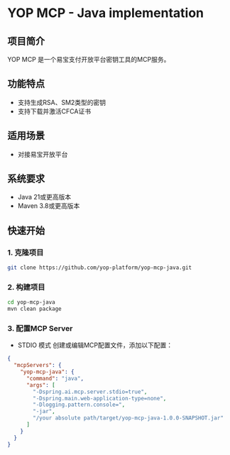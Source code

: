 # YOP MCP - Java implementation

## 项目简介

YOP MCP 是一个易宝支付开放平台密钥工具的MCP服务。

## 功能特点

- 支持生成RSA、SM2类型的密钥
- 支持下载并激活CFCA证书

## 适用场景

- 对接易宝开放平台

## 系统要求

- Java 21或更高版本
- Maven 3.8或更高版本

## 快速开始

### 1. 克隆项目

```bash
git clone https://github.com/yop-platform/yop-mcp-java.git
```

### 2. 构建项目

```bash
cd yop-mcp-java
mvn clean package
```

### 3. 配置MCP Server

- STDIO 模式
  创建或编辑MCP配置文件，添加以下配置：

```json
{
  "mcpServers": {
    "yop-mcp-java": {
      "command": "java",
      "args": [
        "-Dspring.ai.mcp.server.stdio=true",
        "-Dspring.main.web-application-type=none",
        "-Dlogging.pattern.console=",
        "-jar",
        "/your absolute path/target/yop-mcp-java-1.0.0-SNAPSHOT.jar"
      ]
    }
  }
}
```

